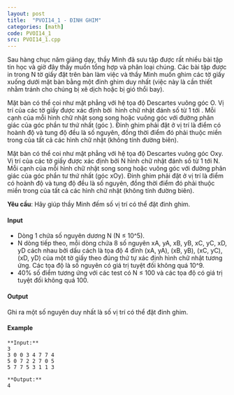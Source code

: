 ```yaml
---
layout: post
title:  "PVOI14_1 - ĐINH GHIM"
categories: [math]
code: PVOI14_1
src: PVOI14_1.cpp
---
```




  


Sau hàng chục năm giảng dạy, thầy Minh đã sưu tập được rất nhiều bài tập tin học và giờ đây thầy muốn tổng hợp và phân loại chúng. Các bài tập được in trong N tờ giấy đặt trên bàn làm việc và thầy Minh muốn ghim các tờ giấy xuống dưới mặt bàn bằng một đinh ghim duy nhất (việc này là cần thiết nhằm tránh cho chúng bị xê dịch hoặc bị gió thổi bay).

Mặt bàn có thể coi như mặt phẳng với hệ tọa độ Descartes vuông góc Ο. Vị trí của các tờ giấy được xác định bởi  hình chữ nhật đánh số từ 1 tới . Mỗi cạnh của mỗi hình chữ nhật song song hoặc vuông góc với đường phân giác của góc phần tư thứ nhất (góc ). Đinh ghim phải đặt ở vị trí là điểm có hoành độ và tung độ đều là số nguyên, đồng thời điểm đó phải thuộc miền trong của tất cả các hình chữ nhật (không tính đường biên).

Mặt bàn có thể coi như mặt phẳng với hệ tọa độ Descartes vuông góc Οxy. Vị trí của các tờ giấy được xác định bởi N hình chữ nhật đánh số từ 1 tới N. Mỗi cạnh của mỗi hình chữ nhật song song hoặc vuông góc với đường phân giác của góc phần tư thứ nhất (góc xOy). Đinh ghim phải đặt ở vị trí là điểm có hoành độ và tung độ đều là số nguyên, đồng thời điểm đó phải thuộc miền trong của tất cả các hình chữ nhật (không tính đường biên).

**Yêu cầu**: Hãy giúp thầy Minh đếm số vị trí có thể đặt đinh ghim.

#### Input

*   Dòng 1 chứa số nguyên dương N (N ≤ 10^5).
*   N dòng tiếp theo, mỗi dòng chứa 8 số nguyên xA, yA, xB, yB, xC, yC, xD, yD cách nhau bởi dấu cách là tọa độ 4 đỉnh (xA, yA), (xB, yB), (xC, yC), (xD, yD) của một tờ giấy theo đúng thứ tự xác định hình chữ nhật tương ứng. Các tọa độ là số nguyên có giá trị tuyệt đối không quá 10^9.
*   40% số điểm tương ứng với các test có N ≤ 100 và các tọa độ có giá trị tuyệt đối không quá 100.

#### Output

Ghi ra một số nguyên duy nhất là số vị trí có thể đặt đinh ghim.

#### Example

```
**Input:**
3
3 0 0 3 4 7 7 4 
5 0 7 2 2 7 0 5 
5 7 7 5 3 1 1 3

**Output:**
4
```

<!--more-->

